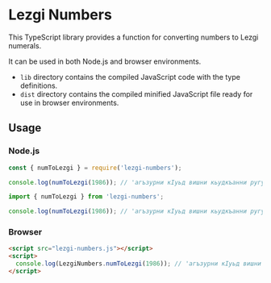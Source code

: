 # Lezgi Numbers

This TypeScript library provides a function for converting numbers to Lezgi numerals.

It can be used in both Node.js and browser environments.

- `lib` directory contains the compiled JavaScript code with the type definitions.
- `dist` directory contains the compiled minified JavaScript file ready for use in browser environments.

## Usage

### Node.js

```js
const { numToLezgi } = require('lezgi-numbers');

console.log(numToLezgi(1986)); // 'агъзурни кIуьд вишни кьудкъанни ругуд'
```

```ts
import { numToLezgi } from 'lezgi-numbers';

console.log(numToLezgi(1986)); // 'агъзурни кIуьд вишни кьудкъанни ругуд'
```

### Browser

```html
<script src="lezgi-numbers.js"></script>
<script>
  console.log(LezgiNumbers.numToLezgi(1986)); // 'агъзурни кIуьд вишни кьудкъанни ругуд'
</script>
```
